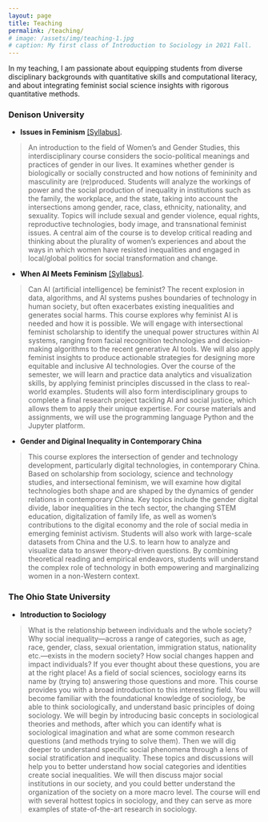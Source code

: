 ```yaml
---
layout: page
title: Teaching
permalink: /teaching/
# image: /assets/img/teaching-1.jpg
# caption: My first class of Introduction to Sociology in 2021 Fall. 
---
```


In my teaching, I am passionate about equipping students from diverse disciplinary backgrounds with quantitative skills and computational literacy, and about integrating feminist social science insights with rigorous quantitative methods.

### Denison University

* **Issues in Feminism** [[Syllabus]](https://yaoman1324.github.io/assets/files/[public]WGST101_QS290-7_SP_2025_Syllabus.pdf).
> An introduction to the field of Women’s and Gender Studies, this interdisciplinary course considers the socio-political meanings and practices of gender in our lives. It examines whether gender is biologically or socially constructed and how notions of femininity and masculinity are (re)produced. Students will analyze the workings of power and the social production of inequality in institutions such as the family, the workplace, and the state, taking into account the intersections among gender, race, class, ethnicity, nationality, and sexuality. Topics will include sexual and gender violence, equal rights, reproductive technologies, body image, and transnational feminist issues. A central aim of the course is to develop critical reading and thinking about the plurality of women’s experiences and about the ways in which women have resisted inequalities and engaged in local/global politics for social transformation and change.

* **When AI Meets Feminism** [[Syllabus]](https://yaoman1324.github.io/assets/files/[public]WGST286_DA286-01_SP_2025_Syllabus.pdf).
> Can AI (artificial intelligence) be feminist? The recent explosion in data, algorithms, and AI systems pushes boundaries of technology in human society, but often exacerbates existing inequalities and generates social harms. This course explores why feminist AI is needed and how it is possible. We will engage with intersectional feminist scholarship to identify the unequal power structures within AI systems, ranging from facial recognition technologies and decision-making algorithms to the recent generative AI tools. We will also apply feminist insights to produce actionable strategies for designing more equitable and inclusive AI technologies. Over the course of the semester, we will learn and practice data analytics and visualization skills, by applying feminist principles discussed in the class to real-world examples. Students will also form interdisciplinary groups to complete a final research project tackling AI and social justice, which allows them to apply their unique expertise. For course materials and assignments, we will use the programming language Python and the Jupyter platform.

* **Gender and Diginal Inequality in Contemporary China**
> This course explores the intersection of gender and technology development, particularly digital technologies, in contemporary China. Based on scholarship from sociology, science and technology studies, and intersectional feminism, we will examine how digital technologies both shape and are shaped by the dynamics of gender relations in contemporary China. Key topics include the gender digital divide, labor inequalities in the tech sector, the changing STEM education, digitalization of family life, as well as women’s contributions to the digital economy and the role of social media in emerging feminist activism. Students will also work with large-scale datasets from China and the U.S. to learn how to analyze and visualize data to answer theory-driven questions. By combining theoretical reading and empirical endeavors, students will understand the complex role of technology in both empowering and marginalizing women in a non-Western context. 


### The Ohio State University

* **Introduction to Sociology**
> What is the relationship between individuals and the whole society? Why social inequality—across a range of categories, such as age, race, gender, class, sexual orientation, immigration status, nationality etc.—exists in the modern society? How social changes happen and impact individuals? If you ever thought about these questions, you are at the right place! As a field of social sciences, sociology earns its name by (trying to) answering those questions and more. This course provides you with a broad introduction to this interesting field. You will become familiar with the foundational knowledge of sociology, be able to think sociologically, and understand basic principles of doing sociology. We will begin by introducing basic concepts in sociological theories and methods, after which you can identify what is sociological imagination and what are some common research questions (and methods trying to solve them). Then we will dig deeper to understand specific social phenomena through a lens of social stratification and inequality. These topics and discussions will help you to better understand how social categories and identities create social inequalities. We will then discuss major social institutions in our society, and you could better understand the organization of the society on a more macro level. The course will end with several hottest topics in sociology, and they can serve as more examples of state-of-the-art research in sociology.

